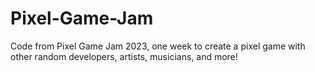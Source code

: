# Pixel-Game-Jam

Code from Pixel Game Jam 2023, one week to create a pixel game with other random developers, artists, musicians, and more!
